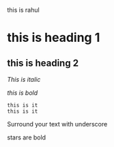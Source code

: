 this is rahul


# this is heading 1

## this is heading 2

_This is italic_


*this is bold*

```
this is it 
this is it
```

Surround your text with underscore

stars are bold